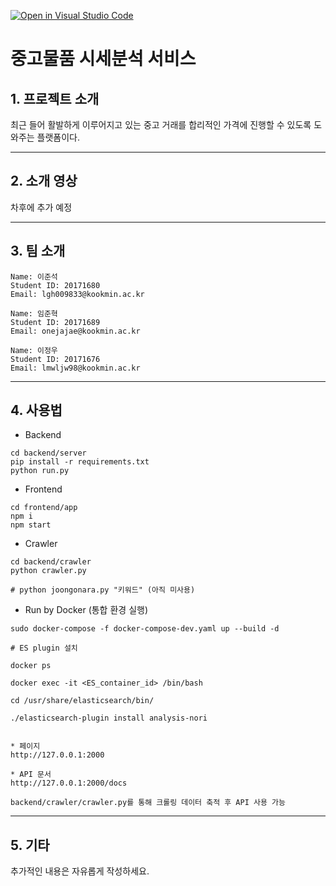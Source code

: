 [![Open in Visual Studio Code](https://classroom.github.com/assets/open-in-vscode-f059dc9a6f8d3a56e377f745f24479a46679e63a5d9fe6f495e02850cd0d8118.svg)](https://classroom.github.com/online_ide?assignment_repo_id=7073047&assignment_repo_type=AssignmentRepo)

# 중고물품 시세분석 서비스

## 1. 프로젝트 소개

최근 들어 활발하게 이루어지고 있는 중고 거래를 합리적인 가격에 진행할 수 있도록 도와주는 플랫폼이다.

---

## 2. 소개 영상

차후에 추가 예정

---

## 3. 팀 소개

```
Name: 이준석
Student ID: 20171680
Email: lgh009833@kookmin.ac.kr
```

```
Name: 임준혁
Student ID: 20171689
Email: onejajae@kookmin.ac.kr
```

```
Name: 이정우
Student ID: 20171676
Email: lmwljw98@kookmin.ac.kr
```

---

## 4. 사용법

-   Backend

```
cd backend/server
pip install -r requirements.txt
python run.py
```

-   Frontend

```
cd frontend/app
npm i
npm start
```

-   Crawler

```
cd backend/crawler
python crawler.py

# python joongonara.py "키워드" (아직 미사용)
```

-   Run by Docker (통합 환경 실행)

```
sudo docker-compose -f docker-compose-dev.yaml up --build -d

# ES plugin 설치

docker ps

docker exec -it <ES_container_id> /bin/bash

cd /usr/share/elasticsearch/bin/

./elasticsearch-plugin install analysis-nori


* 페이지
http://127.0.0.1:2000

* API 문서
http://127.0.0.1:2000/docs

backend/crawler/crawler.py를 통해 크롤링 데이터 축적 후 API 사용 가능
```

---

## 5. 기타

추가적인 내용은 자유롭게 작성하세요.

```

```
